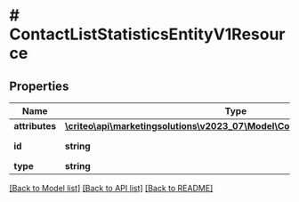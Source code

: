 # # ContactListStatisticsEntityV1Resource

## Properties

Name | Type | Description | Notes
------------ | ------------- | ------------- | -------------
**attributes** | [**\criteo\api\marketingsolutions\v2023_07\Model\ContactListStatisticsEntityV1**](ContactListStatisticsEntityV1.md) |  | [optional]
**id** | **string** | Id of the entity | [optional]
**type** | **string** |  | [optional]

[[Back to Model list]](../../README.md#models) [[Back to API list]](../../README.md#endpoints) [[Back to README]](../../README.md)
